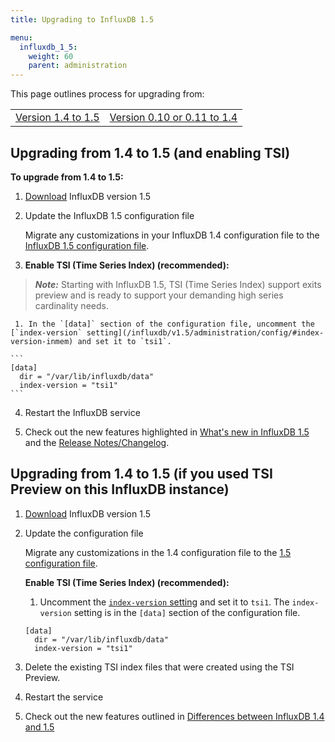 ```yaml
---
title: Upgrading to InfluxDB 1.5

menu:
  influxdb_1_5:
    weight: 60
    parent: administration
---
```


This page outlines process for upgrading from:

<table style="width:100%">
  <tr>
    <td><a href="#upgrade-from-0-12-1-2-to-1-3">Version 1.4 to 1.5</a></td>
    <td><a href="#upgrade-from-0-10-or-0-11-to-1-3">Version 0.10 or 0.11 to 1.4</a></td>
  </tr>
</table>

## Upgrading from 1.4 to 1.5 (and enabling TSI)


**To upgrade from 1.4 to 1.5:**

1. [Download](https://influxdata.com/downloads/#influxdb) InfluxDB version
1.5

2. Update the InfluxDB 1.5 configuration file

    Migrate any customizations in your InfluxDB 1.4 configuration file to the [InfluxDB 1.5 configuration file](/influxdb/v1.5/administration/config/).


3. **Enable TSI (Time Series Index) (recommended):**

> ***Note:*** Starting with InfluxDB 1.5, TSI (Time Series Index) support exits preview and is ready to support your demanding high series cardinality needs.


     1. In the `[data]` section of the configuration file, uncomment the [`index-version` setting](/influxdb/v1.5/administration/config/#index-version-inmem) and set it to `tsi1`.

    ```
    [data]
      dir = "/var/lib/influxdb/data"
      index-version = "tsi1"
    ```

4. Restart the InfluxDB service

5. Check out the new features highlighted in
[What's new in InfluxDB 1.5](/influxdb/v1.5/administration/differences/) and the [Release Notes/Changelog](/influxdb/v1.5/about_the_project/releasenotes-changelog/).

## Upgrading from 1.4 to 1.5 (if you used TSI Preview on this InfluxDB instance)

1. [Download](https://influxdata.com/downloads/#influxdb) InfluxDB version
1.5

2. Update the configuration file

    Migrate any customizations in the 1.4 configuration file to the [1.5 configuration file](/influxdb/v1.5/administration/config/).


    **Enable TSI (Time Series Index) (recommended):**

     1. Uncomment the [`index-version` setting](/influxdb/v1.5/administration/config/#index-version-inmem) and set it to `tsi1`.
    The `index-version` setting is in the `[data]` section of the configuration file.

    ```
    [data]
      dir = "/var/lib/influxdb/data"
      index-version = "tsi1"
    ```

3. Delete the existing TSI index files that were created using the TSI Preview.


4. Restart the service

4. Check out the new features outlined in
[Differences between InfluxDB 1.4 and 1.5](/influxdb/v1.5/administration/differences/)
